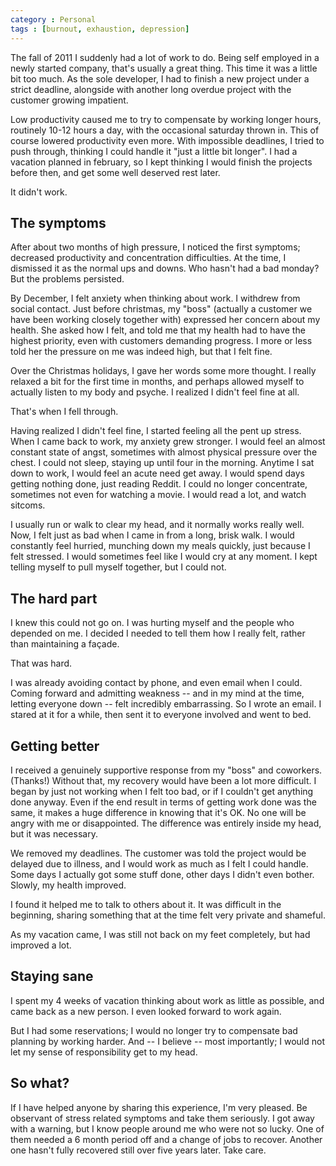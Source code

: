 ```yaml
---
category : Personal
tags : [burnout, exhaustion, depression]
---
```



The fall of 2011 I suddenly had a lot of work to do. Being self employed in a newly started company, that's usually a great thing. This time it was a little bit too much. As the sole developer, I had to finish a new project under a strict deadline, alongside with another long overdue project with the customer growing impatient.

Low productivity caused me to try to compensate by working longer hours, routinely 10-12 hours a day, with the occasional saturday thrown in. This of course lowered productivity even more. With impossible deadlines, I tried to push through, thinking I could handle it "just a little bit longer". I had a vacation planned in february, so I kept thinking I would finish the projects before then, and get some well deserved rest later.

It didn't work.

## The symptoms

After about two months of high pressure, I noticed the first symptoms; decreased productivity and concentration difficulties. At the time, I dismissed it as the normal ups and downs. Who hasn't had a bad monday? But the problems persisted.

By December, I felt anxiety when thinking about work. I withdrew from social contact. Just before christmas, my "boss" (actually a customer we have been working closely together with) expressed her concern about my health. She asked how I felt, and told me that my health had to have the highest priority, even with customers demanding progress. I more or less told her the pressure on me was indeed high, but that I felt fine.

Over the Christmas holidays, I gave her words some more thought. I really relaxed a bit for the first time in months, and perhaps allowed myself to actually listen to my body and psyche. I realized I didn't feel fine at all.

That's when I fell through.

Having realized I didn't feel fine, I started feeling all the pent up stress. When I came back to work, my anxiety grew stronger. I would feel an almost constant state of angst, sometimes with almost physical pressure over the chest. I could not sleep, staying up until four in the morning. Anytime I sat down to work, I would feel an acute need get away. I would spend days getting nothing done, just reading Reddit. I could no longer concentrate, sometimes not even for watching a movie. I would read a lot, and watch sitcoms.

I usually run or walk to clear my head, and it normally works really well. Now, I felt just as bad when I came in from a long, brisk walk. I would constantly feel hurried, munching down my meals quickly, just because I felt stressed. I would sometimes feel like I would cry at any moment. I kept telling myself to pull myself together, but I could not.

## The hard part

I knew this could not go on. I was hurting myself and the people who depended on me. I decided I needed to tell them how I really felt, rather than maintaining a façade.

That was hard.

I was already avoiding contact by phone, and even email when I could. Coming forward and admitting weakness -- and in my mind at the time, letting everyone down -- felt incredibly embarrassing. So I wrote an email. I stared at it for a while, then sent it to everyone involved and went to bed.

## Getting better

I received a genuinely supportive response from my "boss" and coworkers. (Thanks!) Without that, my recovery would have been a lot more difficult. I began by just not working when I felt too bad, or if I couldn't get anything done anyway. Even if the end result in terms of getting work done was the same, it makes a huge difference in knowing that it's OK. No one will be angry with me or disappointed. The difference was entirely inside my head, but it was necessary.

We removed my deadlines. The customer was told the project would be delayed due to illness, and I would work as much as I felt I could handle. Some days I actually got some stuff done, other days I didn't even bother. Slowly, my health improved.

I found it helped me to talk to others about it. It was difficult in the beginning, sharing something that at the time felt very private and shameful.

As my vacation came, I was still not back on my feet completely, but had improved a lot.

## Staying sane

I spent my 4 weeks of vacation thinking about work as little as possible, and came back as a new person. I even looked forward to work again.

But I had some reservations; I would no longer try to compensate bad planning by working harder. And -- I believe -- most importantly; I would not let my sense of responsibility get to my head. 

## So what?

If I have helped anyone by sharing this experience, I'm very pleased. Be observant of stress related symptoms and take them seriously. I got away with a warning, but I know people around me who were not so lucky. One of them needed a 6 month period off and a change of jobs to recover. Another one hasn't fully recovered still over five years later. Take care.
